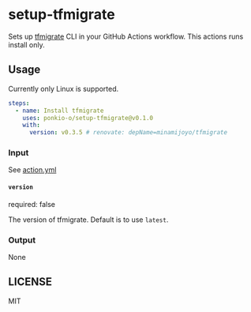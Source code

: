 # setup-tfmigrate
Sets up [tfmigrate](https://github.com/minamijoyo/tfmigrate) CLI in your GitHub Actions workflow. This actions runs install only.  

## Usage
Currently only Linux is supported.

```yaml
steps:
  - name: Install tfmigrate
    uses: ponkio-o/setup-tfmigrate@v0.1.0
    with:
      version: v0.3.5 # renovate: depName=minamijoyo/tfmigrate
```

### Input
See [action.yml](https://github.com/ponkio-o/setup-tfmigrate/blob/main/action.yml)

#### `version`
required: false

The version of tfmigrate. Default is to use `latest`.  

### Output
None

## LICENSE
MIT
